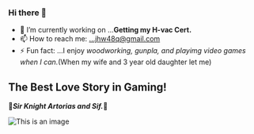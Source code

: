 ### Hi there 👋

- 🔭 I’m currently working on ...**Getting my H-vac Cert.**
- 📫 How to reach me: ...jhw48q@gmail.com
- ⚡ Fun fact: ...I enjoy _woodworking, gunpla, and playimg video games when I can._(When my wife and 3 year old daughter let me)

## The Best Love Story in Gaming!

:smiling_face_with_three_hearts:***Sir Knight Artorias and Sif.***:smiling_face_with_three_hearts:

![This is an image](https://pbs.twimg.com/media/Du3H8gRUwAAvfbg.jpg)
